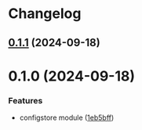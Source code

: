 # Changelog

## [0.1.1](https://github.com/chunkai1312/nest-configstore/compare/v0.1.0...v0.1.1) (2024-09-18)

# 0.1.0 (2024-09-18)


### Features

* configstore module ([1eb5bff](https://github.com/chunkai1312/nest-configstore/commit/1eb5bff409c1449bac1e5516b226bb84eae3f1e1))
